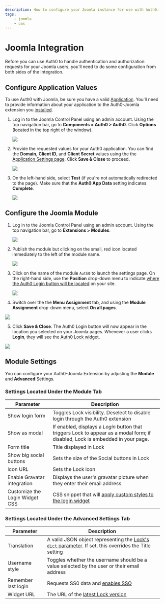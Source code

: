 ```yaml
---
description: How to configure your Joomla instance for use with Auth0.
tags:
    - joomla
    - cms
---
```


# Joomla Integration

Before you can use Auth0 to handle authentication and authorization requests for your Joomla users, you'll need to do some configuration from both sides of the integration.

## Configure Application Values

To use Auth0 with Joomla, be sure you have a valid [Application](/applications). You'll need to provide information about your application to the Auth0-Joomla extension you [installed](/cms/joomla/installation).

1. Log in to the Joomla Control Panel using an admin account. Using the top navigation bar, go to **Components > Auth0 > Auth0**. Click **Options** (located in the top right of the window). 

    ![](/media/articles/cms/joomla/configuration/joomla-1.png)

2. Provide the requested values for your Auth0 application. You can find the **Domain**, **Client ID**, and **Client Secret** values using the the [Application Settings page](${manage_url}/#/applications/${account.clientId}/settings). Click **Save & Close** to proceed.

    ![](/media/articles/cms/joomla/configuration/joomla-2.png)

3. On the left-hand side, select **Test** (if you're not automatically redirected to the page). Make sure that the **Auth0 App Data** setting indicates **Complete**.

    ![](/media/articles/cms/joomla/configuration/joomla-3.png)

## Configure the Joomla Module

1. Log in to the Joomla Control Panel using an admin account. Using the top navigation bar, go to **Extensions > Modules**.

    ![](/media/articles/cms/joomla/configuration/joomla-4.png)

2. Publish the module but clicking on the small, red icon located immediately to the left of the module name.

    ![](/media/articles/cms/joomla/configuration/joomla-5.png)

3. Click on the name of the module `Auth0` to launch the settings page. On the right-hand side, use the **Position** drop-down menu to indicate [where the Auth0 Login button will be located](https://docs.joomla.org/Module_Position) on your site.

    ![](/media/articles/cms/joomla/configuration/joomla-6.png)

4. Switch over the the **Menu Assignment** tab, and using the **Module Assignment** drop-down menu, select **On all pages**.

![](/media/articles/cms/joomla/configuration/joomla-7.png)

5. Click **Save & Close**. The Auth0 Login button will now appear in the location you selected on your Joomla pages. Whenever a user clicks **Login**, they will see the [Auth0 Lock widget](/libraries/lock).

![](/media/articles/cms/joomla/configuration/joomla-8.png)

## Module Settings

You can configure your Auth0-Joomla Extension by adjusting the **Module** and **Advanced** Settings.

### Settings Located Under the Module Tab

| Parameter | Description |
| - | - |
| Show login form | Toggles Lock visibility. Deselect to disable login through the Auth0 extension |
| Show as modal | If enabled, displays a *Login* button that triggers Lock to appear as a modal form; if disabled, Lock is embedded in your page. |
| Form title | Title displayed in Lock |
| Show big social buttons | Sets the size of the Social buttons in Lock |
| Icon URL | Sets the Lock icon |
| Enable Gravatar integration | Displays the user's gravatar picture when they enter their email address |
| Customize the Login Widget CSS | CSS snippet that will [apply custom styles to the login widget](https://github.com/auth0/wp-auth0#can-i-customize-the-login-widget) |

### Settings Located Under the Advanced Settings Tab

| Parameter | Description |
| - | - |
| Translation | A valid JSON object representing the [Lock's `dict` parameter](/libraries/lock/customization#dict-string-object-). If set, this overrides the Title setting |
| Username style | Toggles whether the username should be a value selected by the user or their email address |
| Remember last login | Requests SS0 data and [enables SSO](/libraries/lock/customization#rememberlastlogin-boolean-) |
| Widget URL | The URL of the [latest Lock version](https://github.com/auth0/lock#install) |
